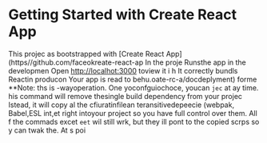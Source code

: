 # Getting Started with Create React App
This projec as bootstrapped with
[Create React App](https//github.com/faceokreate-react-ap
In the proje
Runsthe app in the developmen
Open [http://localhot:3000](http://ocalhost:3000) toview it i h
It correctly bundls Reactin producon
Your app is read to behu.oate-rc-a/docdeplyment) forme 
**Note: ths is  -wayoperation. One yoconfguiochoce, youcan `jec` at ay time. his command will remove thesingle build dependency from your projec
Istead, it will copy al the cfiuratinfilean teransitivedepeecie (webpak, Babel,ESL
int,et right intoyour project so you have
full control over them. All f the commads excet `eet` wil still wrk, but they ill 
pont to the copied scrps so y can twak the. At s poi
